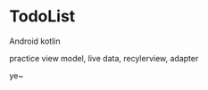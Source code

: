 # TodoList
Android kotlin

practice view model,
         live data, 
         recylerview, 
         adapter

ye~
